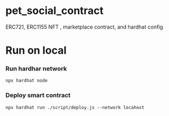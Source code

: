 # pet_social_contract
ERC721, ERC1155  NFT , marketplace contract, and hardhat config
# Run on local
### Run hardhar network
```
npx hardhat node
```
### Deploy smart contract
```
npx hardhat run ./script/deploy.js --network locahost
```
